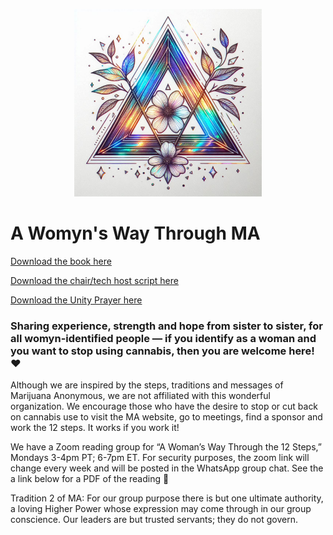 <p align="center">
  <img src="./recovery_triangle.jpeg" alt="Recovery Triangle" width="300">
</p>

# A Womyn's Way Through MA


[Download the book here](./a-womans-way-through-the-twelve-steps.pdf)

[Download the chair/tech host script here](./chair_script.pdf)

[Download the Unity Prayer here](./unity_prayer.pdf)


### Sharing experience, strength and hope from sister to sister, for all womyn-identified people — if you identify as a woman and you want to stop using cannabis, then you are welcome here! ❤️

Although we are inspired by the steps, traditions and messages of Marijuana Anonymous, we are not affiliated with this wonderful organization. We encourage those who have the desire to stop or cut back on cannabis use to visit the MA website, go to meetings, find a sponsor and work the 12 steps. It works if you work it!  

We have a Zoom reading group for “A Woman’s Way Through the 12 Steps,” Mondays 3-4pm PT; 6-7pm ET. For security purposes, the zoom link will change every week and will be posted in the WhatsApp group chat. See the a link below for a PDF of the reading 🙏

Tradition 2 of MA: For our group purpose there is but one ultimate authority, a loving Higher Power whose expression may come through in our group conscience. Our leaders are but trusted servants; they do not govern.





